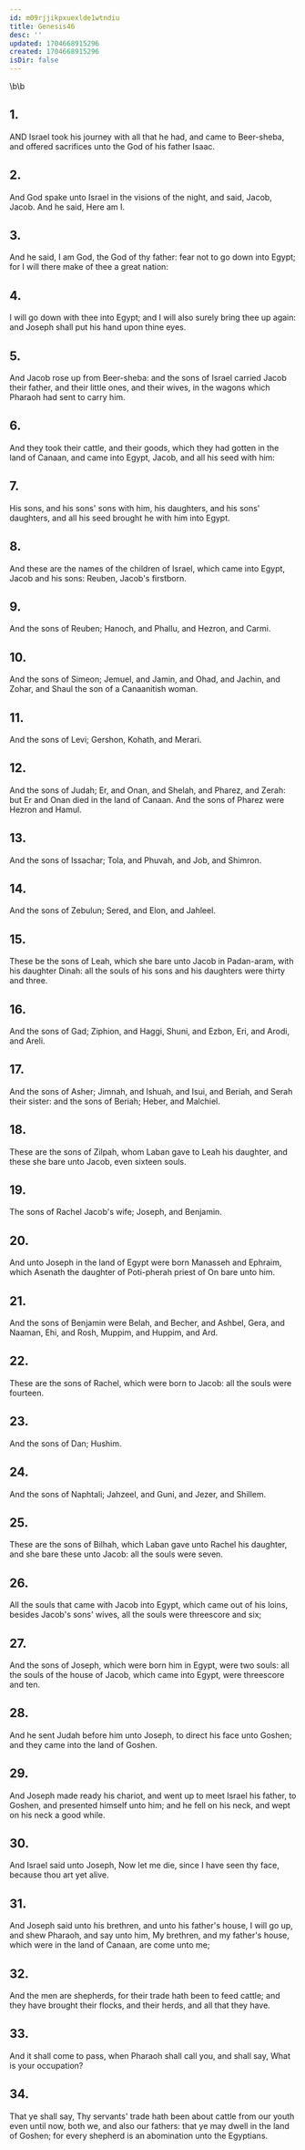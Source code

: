 ```yaml
---
id: m09rjjikpxuexlde1wtndiu
title: Genesis46
desc: ''
updated: 1704668915296
created: 1704668915296
isDir: false
---
```

\b\b
## 1.
AND Israel took his journey with all that he had, and came to Beer-sheba, and offered sacrifices unto the God of his father Isaac.
## 2.
And God spake unto Israel in the visions of the night, and said, Jacob, Jacob.  And he said, Here am I.
## 3.
And he said, I am God, the God of thy father: fear not to go down into Egypt; for I will there make of thee a great nation:
## 4.
I will go down with thee into Egypt; and I will also surely bring thee up again: and Joseph shall put his hand upon thine eyes.
## 5.
And Jacob rose up from Beer-sheba: and the sons of Israel carried Jacob their father, and their little ones, and their wives, in the wagons which Pharaoh had sent to carry him.
## 6.
And they took their cattle, and their goods, which they had gotten in the land of Canaan, and came into Egypt, Jacob, and all his seed with him:
## 7.
His sons, and his sons' sons with him, his daughters, and his sons' daughters, and all his seed brought he with him into Egypt.
## 8.
And these are the names of the children of Israel, which came into Egypt, Jacob and his sons: Reuben, Jacob's firstborn.
## 9.
And the sons of Reuben; Hanoch, and Phallu, and Hezron, and Carmi.
## 10.
And the sons of Simeon; Jemuel, and Jamin, and Ohad, and Jachin, and Zohar, and Shaul the son of a Canaanitish woman.
## 11.
And the sons of Levi; Gershon, Kohath, and Merari.
## 12.
And the sons of Judah; Er, and Onan, and Shelah, and Pharez, and Zerah: but Er and Onan died in the land of Canaan.  And the sons of Pharez were Hezron and Hamul.
## 13.
And the sons of Issachar; Tola, and Phuvah, and Job, and Shimron.
## 14.
And the sons of Zebulun; Sered, and Elon, and Jahleel.
## 15.
These be the sons of Leah, which she bare unto Jacob in Padan-aram, with his daughter Dinah: all the souls of his sons and his daughters were thirty and three.
## 16.
And the sons of Gad; Ziphion, and Haggi, Shuni, and Ezbon, Eri, and Arodi, and Areli.
## 17.
And the sons of Asher; Jimnah, and Ishuah, and Isui, and Beriah, and Serah their sister: and the sons of Beriah; Heber, and Malchiel.
## 18.
These are the sons of Zilpah, whom Laban gave to Leah his daughter, and these she bare unto Jacob, even sixteen souls.
## 19.
The sons of Rachel Jacob's wife; Joseph, and Benjamin.
## 20.
And unto Joseph in the land of Egypt were born Manasseh and Ephraim, which Asenath the daughter of Poti-pherah priest of On bare unto him.
## 21.
And the sons of Benjamin were Belah, and Becher, and Ashbel, Gera, and Naaman, Ehi, and Rosh, Muppim, and Huppim, and Ard.
## 22.
These are the sons of Rachel, which were born to Jacob: all the souls were fourteen.
## 23.
And the sons of Dan; Hushim.
## 24.
And the sons of Naphtali; Jahzeel, and Guni, and Jezer, and Shillem.
## 25.
These are the sons of Bilhah, which Laban gave unto Rachel his daughter, and she bare these unto Jacob: all the souls were seven.
## 26.
All the souls that came with Jacob into Egypt, which came out of his loins, besides Jacob's sons' wives, all the souls were threescore and six;
## 27.
And the sons of Joseph, which were born him in Egypt, were two souls: all the souls of the house of Jacob, which came into Egypt, were threescore and ten.
## 28.
And he sent Judah before him unto Joseph, to direct his face unto Goshen; and they came into the land of Goshen.
## 29.
And Joseph made ready his chariot, and went up to meet Israel his father, to Goshen, and presented himself unto him; and he fell on his neck, and wept on his neck a good while.
## 30.
And Israel said unto Joseph, Now let me die, since I have seen thy face, because thou art yet alive.
## 31.
And Joseph said unto his brethren, and unto his father's house, I will go up, and shew Pharaoh, and say unto him, My brethren, and my father's house, which were in the land of Canaan, are come unto me;
## 32.
And the men are shepherds, for their trade hath been to feed cattle; and they have brought their flocks, and their herds, and all that they have.
## 33.
And it shall come to pass, when Pharaoh shall call you, and shall say, What is your occupation?
## 34.
That ye shall say, Thy servants' trade hath been about cattle from our youth even until now, both we, and also our fathers: that ye may dwell in the land of Goshen; for every shepherd is an abomination unto the Egyptians.
